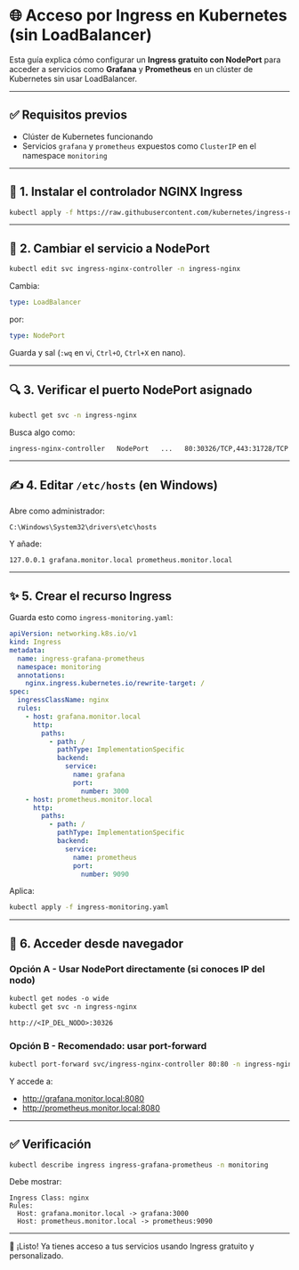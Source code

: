 
# 🌐 Acceso por Ingress en Kubernetes (sin LoadBalancer)

Esta guía explica cómo configurar un **Ingress gratuito con NodePort** para acceder a servicios como **Grafana** y **Prometheus** en un clúster de Kubernetes sin usar LoadBalancer.

---

## ✅ Requisitos previos

- Clúster de Kubernetes funcionando
- Servicios `grafana` y `prometheus` expuestos como `ClusterIP` en el namespace `monitoring`

---

## 🔧 1. Instalar el controlador NGINX Ingress

```bash
kubectl apply -f https://raw.githubusercontent.com/kubernetes/ingress-nginx/controller-v1.8.1/deploy/static/provider/cloud/deploy.yaml
```

---

## 🔄 2. Cambiar el servicio a NodePort

```bash
kubectl edit svc ingress-nginx-controller -n ingress-nginx
```

Cambia:
```yaml
type: LoadBalancer
```
por:
```yaml
type: NodePort
```

Guarda y sal (`:wq` en vi, `Ctrl+O`, `Ctrl+X` en nano).

---

## 🔍 3. Verificar el puerto NodePort asignado

```bash
kubectl get svc -n ingress-nginx
```

Busca algo como:

```
ingress-nginx-controller   NodePort   ...   80:30326/TCP,443:31728/TCP
```

---

## ✍️ 4. Editar `/etc/hosts` (en Windows)

Abre como administrador:

```
C:\Windows\System32\drivers\etc\hosts
```

Y añade:

```
127.0.0.1 grafana.monitor.local prometheus.monitor.local
```

---

## ✨ 5. Crear el recurso Ingress

Guarda esto como `ingress-monitoring.yaml`:

```yaml
apiVersion: networking.k8s.io/v1
kind: Ingress
metadata:
  name: ingress-grafana-prometheus
  namespace: monitoring
  annotations:
    nginx.ingress.kubernetes.io/rewrite-target: /
spec:
  ingressClassName: nginx
  rules:
    - host: grafana.monitor.local
      http:
        paths:
          - path: /
            pathType: ImplementationSpecific
            backend:
              service:
                name: grafana
                port:
                  number: 3000
    - host: prometheus.monitor.local
      http:
        paths:
          - path: /
            pathType: ImplementationSpecific
            backend:
              service:
                name: prometheus
                port:
                  number: 9090
```

Aplica:

```bash
kubectl apply -f ingress-monitoring.yaml
```

---

## 🚀 6. Acceder desde navegador

### Opción A - Usar NodePort directamente (si conoces IP del nodo)

```txt
kubectl get nodes -o wide
kubectl get svc -n ingress-nginx

http://<IP_DEL_NODO>:30326
```

### Opción B - Recomendado: usar port-forward

```bash
kubectl port-forward svc/ingress-nginx-controller 80:80 -n ingress-nginx
```

Y accede a:

- http://grafana.monitor.local:8080
- http://prometheus.monitor.local:8080

---

## ✅ Verificación

```bash
kubectl describe ingress ingress-grafana-prometheus -n monitoring
```

Debe mostrar:

```
Ingress Class: nginx
Rules:
  Host: grafana.monitor.local -> grafana:3000
  Host: prometheus.monitor.local -> prometheus:9090
```

---

🎉 ¡Listo! Ya tienes acceso a tus servicios usando Ingress gratuito y personalizado.
